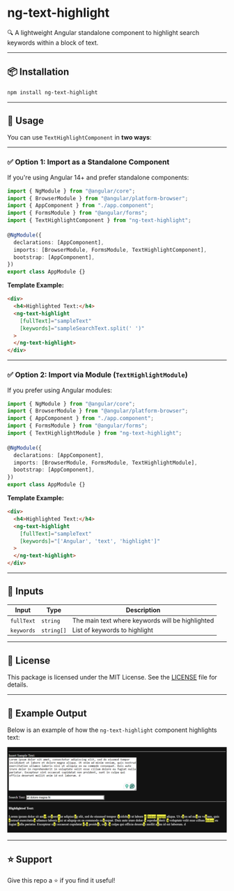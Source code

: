 # ng-text-highlight

🔍 A lightweight Angular standalone component to highlight search keywords within a block of text.

---

## 📦 Installation

```bash
npm install ng-text-highlight
```

---

## 🚀 Usage

You can use `TextHighlightComponent` in **two ways**:

---

### ✅ Option 1: Import as a **Standalone Component**

If you're using Angular 14+ and prefer standalone components:

```ts
import { NgModule } from "@angular/core";
import { BrowserModule } from "@angular/platform-browser";
import { AppComponent } from "./app.component";
import { FormsModule } from "@angular/forms";
import { TextHighlightComponent } from "ng-text-highlight";

@NgModule({
  declarations: [AppComponent],
  imports: [BrowserModule, FormsModule, TextHighlightComponent],
  bootstrap: [AppComponent],
})
export class AppModule {}
```

**Template Example:**

```html
<div>
  <h4>Highlighted Text:</h4>
  <ng-text-highlight
    [fullText]="sampleText"
    [keywords]="sampleSearchText.split(' ')"
  >
  </ng-text-highlight>
</div>
```

---

### ✅ Option 2: Import via Module (`TextHighlightModule`)

If you prefer using Angular modules:

```ts
import { NgModule } from "@angular/core";
import { BrowserModule } from "@angular/platform-browser";
import { AppComponent } from "./app.component";
import { FormsModule } from "@angular/forms";
import { TextHighlightModule } from "ng-text-highlight";

@NgModule({
  declarations: [AppComponent],
  imports: [BrowserModule, FormsModule, TextHighlightModule],
  bootstrap: [AppComponent],
})
export class AppModule {}
```

**Template Example:**

```html
<div>
  <h4>Highlighted Text:</h4>
  <ng-text-highlight
    [fullText]="sampleText"
    [keywords]="['Angular', 'text', 'highlight']"
  >
  </ng-text-highlight>
</div>
```

---

## 🧠 Inputs

| Input      | Type       | Description                                      |
| ---------- | ---------- | ------------------------------------------------ |
| `fullText` | `string`   | The main text where keywords will be highlighted |
| `keywords` | `string[]` | List of keywords to highlight                    |

---

## 📄 License

This package is licensed under the MIT License. See the [LICENSE](./projects/ng-text-highlight/LICENSE) file for details.

---

## 📸 Example Output

Below is an example of how the `ng-text-highlight` component highlights text:

![Highlighted Text Example](https://github.com/supriyakundu99/ng-text-highlight/blob/main/assets/Example.png)

---

## ⭐ Support

Give this repo a ⭐ if you find it useful!
